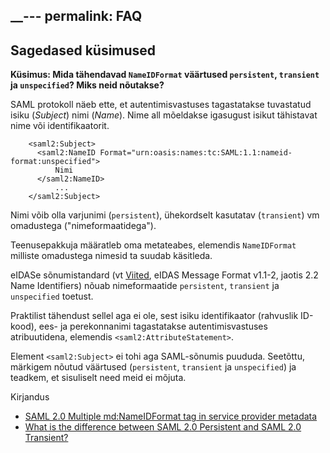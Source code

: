 __---
permalink: FAQ
---

## Sagedased küsimused

**Küsimus: Mida tähendavad `NameIDFormat` väärtused `persistent`, `transient` ja `unspecified`? Miks neid nõutakse?**

SAML protokoll näeb ette, et autentimisvastuses tagastatakse tuvastatud isiku (_Subject_) nimi (_Name_). Nime all mõeldakse igasugust isikut tähistavat nime või identifikaatorit.

````
    <saml2:Subject>
      <saml2:NameID Format="urn:oasis:names:tc:SAML:1.1:nameid-format:unspecified">
          Nimi
      </saml2:NameID>
          ...
    </saml2:Subject>
````  

Nimi võib olla varjunimi (`persistent`), ühekordselt kasutatav (`transient`) vm omadustega ("nimeformaatidega").

Teenusepakkuja määratleb oma metateabes, elemendis `NameIDFormat` milliste omadustega nimesid ta suudab käsitleda.

eIDASe sõnumistandard (vt [Viited](Viited), eIDAS Message Format v1.1-2, jaotis 2.2 Name Identifiers) nõuab nimeformaatide `persistent`, `transient` ja `unspecified` toetust.

Praktilist tähendust sellel aga ei ole, sest isiku identifikaator (rahvuslik ID-kood), ees- ja perekonnanimi tagastatakse autentimisvastuses atribuutidena, elemendis `<saml2:AttributeStatement>`.

Element `<saml2:Subject>` ei tohi aga SAML-sõnumis puududa. Seetõttu, märkigem nõutud väärtused (`persistent`, `transient` ja `unspecified`) ja teadkem, et sisuliselt need meid ei mõjuta. 

Kirjandus<br>
- [SAML 2.0 Multiple md:NameIDFormat tag in service provider metadata](https://stackoverflow.com/questions/25620820/saml-2-0-multiple-mdnameidformat-tag-in-service-provider-metadata)
- [What is the difference between SAML 2.0 Persistent and SAML 2.0 Transient?](https://success.salesforce.com/answers?id=90630000000Cub2AAC)